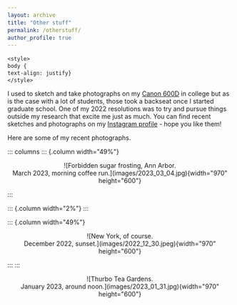 ```yaml
---
layout: archive
title: "Other stuff"
permalink: /otherstuff/
author_profile: true
---
```


```{=html}
<style>
body {
text-align: justify}
</style>
```
I used to sketch and take photographs on my [Canon 600D](https://www.canon.co.uk/for_home/product_finder/cameras/digital_slr/eos_600d/) in college but as is the case with a lot of students, those took a backseat once I started graduate school. One of my 2022 resolutions was to try and pursue things outside my research that excite me just as much. You can find recent sketches and photographs on my [Instagram profile](https://www.instagram.com/penguinhologram/) - hope you like them!

Here are some of my recent photographs.

::: columns
::: {.column width="49%"}
<center>
<p>![Forbidden sugar frosting, Ann Arbor.<br>March 2023, morning coffee run.](images/2023_03_04.jpg){width="970" height="600"}</p></center>
:::

::: {.column width="2%"}
:::

::: {.column width="49%"}
<center>
<p>![New York, of course.<br>December 2022, sunset.](images/2022_12_30.jpeg){width="970" height="600"}</p></center>

:::
:::

<center>
<p>![Thurbo Tea Gardens.<br>January 2023, around noon.](images/2023_01_31.jpg){width="970" height="600"}</p></center>


